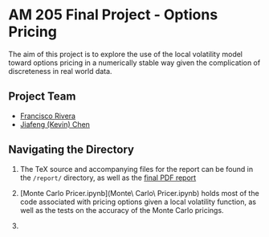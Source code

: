 # AM 205 Final Project - Options Pricing

The aim of this project is to explore the use of the local volatility model
toward options pricing in a numerically stable way given the complication of
discreteness in real world data.

## Project Team

- [Francisco Rivera](mailto:frivera@college.harvard.edu)
- [Jiafeng (Kevin) Chen](mailto:jiafengchen@college.harvard.edu)

## Navigating the Directory

1. The TeX source and accompanying files for the report can be found in the
   `/report/` directory, as well as the [final PDF report](report/report.pdf)

2. [Monte Carlo Pricer.ipynb](Monte\ Carlo\ Pricer.ipynb) holds most of the code
   associated with pricing options given a local volatility function, as well
   as the tests on the accuracy of the Monte Carlo pricings.

3. 



